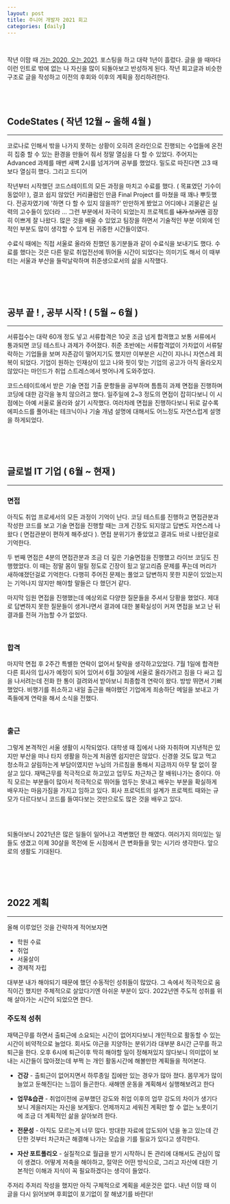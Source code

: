 ```yaml
---
layout: post
title: 주니어 개발자 2021 회고
categories: [daily]
---
```

<br>

작년 이맘 때 [가는 2020, 오는 2021](https://osunguk.github.io/daily/2020/12/10/new-start/). 포스팅을 하고 대략 1년이 흘렀다. 글을 쓸 때마다 이런 인트로 밖에 없는 나 자신을 많이 되돌아보고 반성하게 된다. 작년 회고글과 비슷한 구조로 글을 작성하고 이전의 후회와 이후의 계획을 정리하려한다.

<br>
<br>

## CodeStates ( 작년 12월 ~ 올해 4월 )
---
코로나로 인해서 밖을 나가지 못하는 상황이 오히려 온라인으로 진행되는 수업들에 온전히 집중 할 수 있는 환경을 만들어 줘서 정말 열심을 다 할 수 있었다. 주어지는 Advanced 과제를 매번 새벽 2시를 넘겨가며 공부를 했었다. 밀도로 따진다면 고3 때보다 열심히 했다. 그리고 드디어

작년부터 시작했던 코드스테이트의 모든 과정을 마치고 수료를 했다. ( 목표였던 기수이동없이! ), 결코 쉽지 않았던 커리큘럼인 만큼 Final Project 를 마쳤을 때 꽤나 뿌듯했다. 전공자였기에 '하면 다 할 수 있지 않을까?' 만만하게 봤었고 어디에나 괴물같은 실력의 고수들이 있더라 ... 그런 부분에서 자극이 되었는지 프로젝트를 ~~내가 보기엔~~ 굉장히 이쁘게 잘 나왔다. 많은 것을 배울 수 있었고 팀장을 하면서 기술적인 부분 이외에 인적인 부분도 많이 생각할 수 있게 된 귀중한 시간들이였다.

수료식 때에는 직접 서울로 올라와 친했던 동기분들과 같이 수료식을 보내기도 했다. 수료를 했다는 것은 다른 말로 취업전선에 뛰어들 시간이 되었다는 의미기도 해서 이 때부터는 서울과 부산을 들락날락하며 취준생으로서의 삶을 시작했다.

<br>
<br>
<br>

## 공부 끝 ! , 공부 시작 ! ( 5월 ~ 6월 )
---
서류접수는 대략 60개 정도 넣고 서류합격은 10곳 조금 넘게 합격했고 보통 서류에서 통과되면 코딩 테스트나 과제가 주어졌다. 취준 초반에는 서류합격없이 가차없이 서류탈락하는 기업들을 보며 자존감이 떨어지기도 했지만 이부분은 시간이 지나니 자연스레 회복이 되었다. 기업이 원하는 인재상이 있고 나와 핏이 맞는 기업의 공고가 아직 올라오지 않았다는 마인드가 취업 스트레스에서 벗어나게 도와주었다. 

코드스테이트에서 받은 기술 면접 기출 문항들을 공부하며 틈틈히 과제 면접을 진행하며 코딩에 대한 감각을 놓치 않으려고 했다. 일주일에 2~3 정도의 면접이 잡히다보니 이 시점에는 아예 서울로 올라와 살기 시작했다. 여러차례 면접을 진행하다보니 뒤로 갈수록 에피소드를 풀어내는 테크닉이나 기술 개념 설명에 대해서도 어느정도 자연스럽게 설명을 하게되었다. 

<br>
<br>
<br>

## 글로벌 IT 기업 ( 6월 ~ 현재 )
---
### 면접
아직도 취업 프로세서의 모든 과정이 기억이 난다. 코딩 테스트를 진행하고 면접관분과 작성한 코드를 보고 기술 면접을 진행할 때는 크게 긴장도 되지않고 답변도 자연스레 나왔다 ( 면접관분이 편하게 해주셨다 ). 면접 분위기가 좋았었고 결과도 바로 나왔던걸로 기억한다. 

두 번째 면접은 4분의 면접관분과 조금 더 깊은 기술면접을 진행했고 라이브 코딩도 진행했었다. 이 때는 정말 몸이 떨릴 정도로 긴장이 됬고 알고리즘 문제를 푸는데 머리가 새하얘졌던걸로 기억한다. 다행히 주어진 문제는 풀었고 답변하지 못한 지문이 있었는지는 기억나지 않지만 해야할 말들은 다 했던거 같다.

마지막 임원 면접을 진행했는데 예상외로 다양한 질문들을 주셔서 당황을 했었다. 제대로 답변하지 못한 질문들이 생겨나면서 결과에 대한 불확실성이 커져 면접을 보고 난 뒤 결과를 전혀 가늠할 수가 없었다. 

<br>

### 합격
마지막 면접 후 2주간 특별한 연락이 없어서 탈락을 생각하고있었다. 7월 1일에 합격한 다른 회사의 입사가 예정이 되어 있어서 6월 30일에 서울로 올라가려고 짐을 다 싸고 집을 나서려는데 전화 한 통이 걸려와서 받아보니 최종합격 연락이 왔다. 방방 뛰면서 기뻐했었다. 비행기를 취소하고 내일 출근을 해야했던 기업에게 죄송하단 메일을 보내고 가족들에게 연락을 해서 소식을 전했다. 

<br>

### 출근
그렇게 본격적인 서울 생활이 시작되었다. 대학생 때 집에서 나와 자취하며 지낸적은 있지만 부산을 떠나 타지 생활을 하는게 처음엔 쉽지만은 않았다. 신경쓸 것도 많고 먹고 청소하고 살림하는게 부담이였지만 누님의 가르침을 통해서 지금까지 아무 탈 없이 잘 살고 있다. 재택근무를 적극적으로 하고있고 업무도 차근차근 잘 배워나가는 중이다. 아직 모르는 부분들이 많아서 적극적으로 뛰어들 엄두는 못내고 배우는 부분을 확실하게 배우자는 마음가짐을 가지고 임하고 있다. 회사 프로덕트의 설계가 프로젝트 때와는 규모가 다르다보니 코드를 들여다보는 것만으로도 많은 것을 배우고 있다. 

<br>
<br>

되돌아보니 2021년은 많은 일들이 일어나고 격변했던 한 해였다. 여러가지 의미있는 일들도 생겼고 이제 30살을 목전에 둔 시점에서 큰 변화들을 맞는 시기라 생각한다. 앞으로의 생활도 기대된다.

<br>
<br>
<br>

## 2022 계획
---
올해 이루었던 것을 간략하게 적어보자면
- 학원 수료
- 취업
- 서울살이
- 경제적 자립

대부분 내가 해야되기 때문에 했던 수동적인 성취들이 많았다. 그 속에서 적극적으로 움직이긴 했지만 주체적으로 살았다기엔 아쉬운 부분이 있다. 2022년엔 주도적 성취를 위해 살아가는 시간이 되었으면 한다.

### 주도적 성취
재택근무를 하면서 출퇴근에 소요되는 시간이 없어지다보니 개인적으로 활동할 수 있는 시간이 비약적으로 늘었다. 회사도 야근을 지양하는 분위기라 대부분 8시간 근무를 하고 퇴근을 한다. 오후 6시에 퇴근이후 딱히 해야할 일이 정해져있지 않다보니 의미없이 보내는 시간들이 많아졌는데 부쩍 는 개인 활동시간에 해볼만한 계획들을 적어본다.
- **건강** - 출퇴근이 없어지면서 하루종일 집에만 있는 경우가 많아 졌다. 몸무게가 많이 늘었고 둔해진다는 느낌이 들곤한다. 새해엔 운동을 계획해서 실행해보려고 한다

- **업무&습관** - 취업이전에 공부했던 강도와 취업 이후의 업무 강도의 차이가 생기다보니 게을러지는 자신을 보게됬다. 언제까지고 세워진 계획만 할 수 없는 노릇이기에 조금 더 계획적인 삶을 살아보려 한다.

- **전문성** - 아직도 모르는게 너무 많다. 방대한 자료에 압도되어 넋을 놓고 있는데 간단한 것부터 차근차근 해결해 나가는 모습을 기를 필요가 있다고 생각한다.

- **자산 포트폴리오** - 실질적으로 월급을 받기 시작하니 돈 관리에 대해서도 관심이 많이 생겼다. 어떻게 저축을 해야하고, 절약은 어떤 방식으로, 그리고 자산에 대한 기본적인 이해과 지식이 꼭 필요하겠다는 생각이 들었다.

주저리 주저리 작성을 했지만 아직 구체적으로 계획을 세운것은 없다. 내년 이맘 때 이 글을 다시 읽어보며 후회없이 포기없이 잘 해냈기를 바란다!